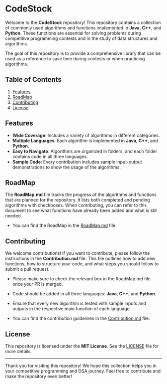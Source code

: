 # CodeStock
Welcome to the **CodeStock** repository! This repository contains a collection of commonly used algorithms and functions implemented in **Java**, **C++**, and **Python**. These functions are essential for solving problems during competitive programming contests and in the study of data structures and algorithms.

The goal of this repository is to provide a comprehensive library that can be used as a reference to save time during contests or when practicing algorithms.

## Table of Contents

1. [Features](#features)
2. [RoadMap](#roadmap)
3. [Contributing](#contributing)
4. [License](#license)

## Features

- **Wide Coverage**: Includes a variety of algorithms in different categories.
- **Multiple Languages**: Each algorithm is implemented in **Java**, **C++**, and **Python**.
- **Easy to Navigate**: Algorithms are organized in folders, and each folder contains code in all three languages.
- **Sample Code**: Every contribution includes sample input-output demonstrations to show the usage of the algorithms.

## RoadMap

The **RoadMap.md** file tracks the progress of the algorithms and functions that are planned for the repository. It lists both completed and pending algorithms with checkboxes. When contributing, you can refer to this document to see what functions have already been added and what is still needed.

- You can find the RoadMap in the [RoadMap.md](RoadMap.md) file.

## Contributing

We welcome contributions! If you want to contribute, please follow the instructions in the **Contribution.md** file. This file outlines how to add new functions, how to structure your code, and what steps you should follow to submit a pull request.

- Please make sure to check the relevant box in the RoadMap.md file once your PR is merged.
- Code should be added in all three languages: **Java**, **C++**, and **Python**.
- Ensure that every new algorithm is tested with sample inputs and outputs in the respective main function of each language.

- You can find the contribution guidelines in the [Contribution.md](Contribution.md) file.

## License

This repository is licensed under the **MIT License**. See the [LICENSE](LICENSE) file for more details.

---

Thank you for visiting this repository! We hope this collection helps you in your competitive programming and DSA journey. Feel free to contribute and make the repository even better!

